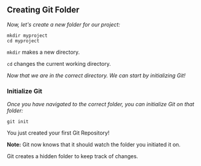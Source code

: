 ## Creating Git Folder

*Now, let's create a new folder for our project:*

    mkdir myproject
    cd myproject

`mkdir` makes a new directory.

`cd` changes the current working directory.

*Now that we are in the correct directory. We can start by initializing Git!*

### Initialize Git

*Once you have navigated to the correct folder, you can initialize Git on that folder:*

    git init

You just created your first Git Repository!

**Note:** Git now knows that it should watch the folder you initiated it on.

Git creates a hidden folder to keep track of changes.